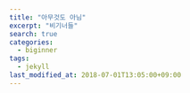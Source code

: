 ```yaml
---
title: "아무것도 아님"
excerpt: "비기너들"
search: true
categories:
  - biginner
tags:
  - jekyll
last_modified_at: 2018-07-01T13:05:00+09:00
---
```

